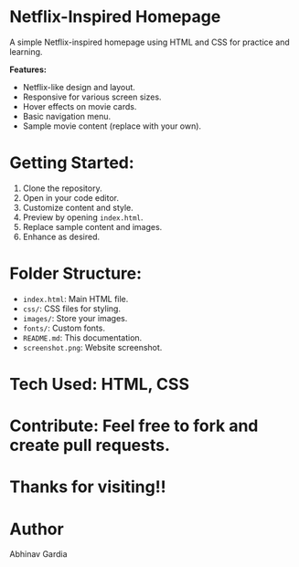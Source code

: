 # Netflix-Inspired Homepage

A simple Netflix-inspired homepage using HTML and CSS for practice and learning.

**Features:**
- Netflix-like design and layout.
- Responsive for various screen sizes.
- Hover effects on movie cards.
- Basic navigation menu.
- Sample movie content (replace with your own).

# **Getting Started:**
1. Clone the repository.
2. Open in your code editor.
3. Customize content and style.
4. Preview by opening `index.html`.
5. Replace sample content and images.
6. Enhance as desired.

# **Folder Structure:**
- `index.html`: Main HTML file.
- `css/`: CSS files for styling.
- `images/`: Store your images.
- `fonts/`: Custom fonts.
- `README.md`: This documentation.
- `screenshot.png`: Website screenshot.

# **Tech Used:** HTML, CSS

# **Contribute:** Feel free to fork and create pull requests.

# Thanks for visiting!!

# **Author**
Abhinav Gardia